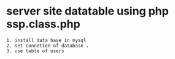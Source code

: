 # server site datatable using php ssp.class.php 
    1. install data base in mysql
    2. set connetion of database .
    3. use table of users
